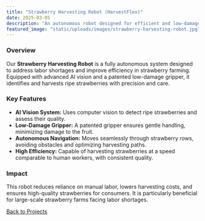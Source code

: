 ```yaml
---
title: "Strawberry Harvesting Robot (HarvestFlex)"
date: 2025-03-05
description: "An autonomous robot designed for efficient and low-damage strawberry harvesting."
featured_image: "static/uploads/images/strawberry-harvesting-robot.jpg"
---
```


### Overview
Our **Strawberry Harvesting Robot** is a fully autonomous system designed to address labor shortages and improve efficiency in strawberry farming. Equipped with advanced AI vision and a patented low-damage gripper, it identifies and harvests ripe strawberries with precision and care.

### Key Features
- **AI Vision System:** Uses computer vision to detect ripe strawberries and assess their quality.
- **Low-Damage Gripper:** A patented gripper ensures gentle handling, minimizing damage to the fruit.
- **Autonomous Navigation:** Moves seamlessly through strawberry rows, avoiding obstacles and optimizing harvesting paths.
- **High Efficiency:** Capable of harvesting strawberries at a speed comparable to human workers, with consistent quality.

### Impact
This robot reduces reliance on manual labor, lowers harvesting costs, and ensures high-quality strawberries for consumers. It is particularly beneficial for large-scale strawberry farms facing labor shortages.

[Back to Projects](/projects)